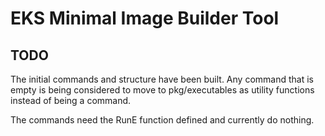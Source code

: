 # EKS Minimal Image Builder Tool

## TODO
The initial commands and structure have been built. Any command that is empty is being considered to move to pkg/executables as utility functions instead of being a command.

The commands need the RunE function defined and currently do nothing.

